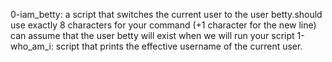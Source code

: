 0-iam_betty: a script that switches the current user to the user betty.should use exactly 8 characters for your command (+1 character for the new line) can assume that the user betty will exist when we will run your script
1-who_am_i:  script that prints the effective username of the current user.
